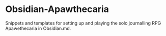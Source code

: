 # Obsidian-Apawthecaria
Snippets and templates for setting up and playing the solo journalling RPG Apawethecaria in Obsidian.md.
